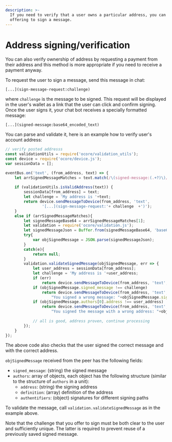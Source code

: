 ```yaml
---
description: >-
  If you need to verify that a user owns a particular address, you can do it by
  offering to sign a message.
---
```


# Address signing/verification

You can also verify ownership of address by requesting a payment from their address and this method is more appropriate if you need to receive a payment anyway.

To request the user to sign a message, send this message in chat:

```text
[...](sign-message-request:challenge)
```

where `challenge` is the message to be signed. This request will be displayed in the user's wallet as a link that the user can click and confirm signing. Once the user signs it, your chat bot receives a specially formatted message:

```text
[...](signed-message:base64_encoded_text)
```

You can parse and validate it, here is an example how to verify user's account address:

```javascript
// verify posted addresss
const validationUtils = require('ocore/validation_utils');
const device = require('ocore/device.js');
var sessionData = [];

eventBus.on('text', (from_address, text) => {
	let arrSignedMessageMatches = text.match(/\(signed-message:(.+?)\)/);
	
	if (validationUtils.isValidAddress(text)) {
		sessionData[from_address] = text;
		let challenge = 'My address is '+text;
		return device.sendMessageToDevice(from_address, 'text',
				'[...](sign-message-request:'+ challenge  +')');
	}
	else if (arrSignedMessageMatches){
		let signedMessageBase64 = arrSignedMessageMatches[1];
		let validation = require('ocore/validation.js');
		let signedMessageJson = Buffer.from(signedMessageBase64, 'base64').toString('utf8');
		try{
			var objSignedMessage = JSON.parse(signedMessageJson);
		}
		catch(e){
			return null;
		}
		validation.validateSignedMessage(objSignedMessage, err => {
			let user_address = sessionData[from_address];
			let challenge = 'My address is '+user_address;
			if (err)
				return device.sendMessageToDevice(from_address, 'text', err);
			if (objSignedMessage.signed_message !== challenge)
				return device.sendMessageToDevice(from_address, 'text',
					"You signed a wrong message: "+objSignedMessage.signed_message+", expected: "+challenge);
			if (objSignedMessage.authors[0].address !== user_address)
				return device.sendMessageToDevice(from_address, 'text',
					"You signed the message with a wrong address: "+objSignedMessage.authors[0].address+", expected: "+user_address);
			
			// all is good, address proven, continue processing
		});
	}
});
```

The above code also checks that the user signed the correct message and with the correct address.

`objSignedMessage` received from the peer has the following fields:

* `signed_message`: \(string\) the signed message
* `authors`: array of objects, each object has the following structure \(similar to the structure of `authors` in a unit\):
  * `address`: \(string\) the signing address
  * `definition`: \(array\) definition of the address
  * `authentifiers`: \(object\) signatures for different signing paths

To validate the message, call `validation.validateSignedMessage` as in the example above.

Note that the challenge that you offer to sign must be both clear to the user and sufficiently unique. The latter is required to prevent reuse of a previously saved signed message.


